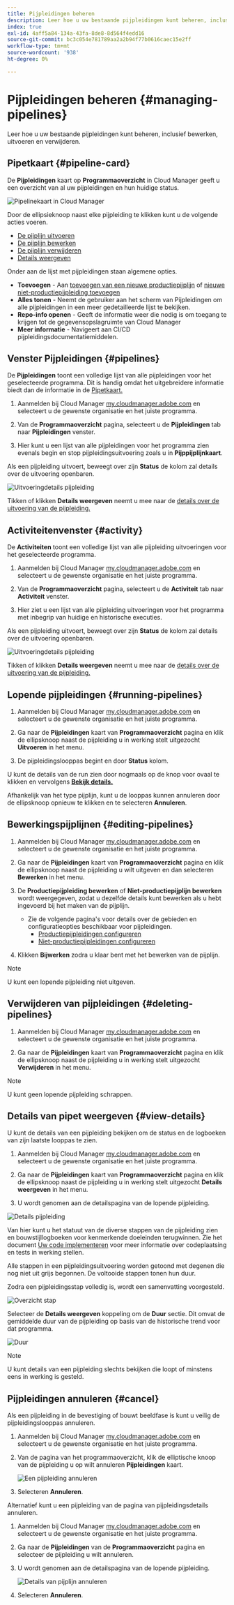 ```yaml
---
title: Pijpleidingen beheren
description: Leer hoe u uw bestaande pijpleidingen kunt beheren, inclusief bewerken, uitvoeren en verwijderen.
index: true
exl-id: 4aff5a84-134a-43fa-8de8-8d564f4edd16
source-git-commit: bc3c054e781789aa2a2b94f77b0616caec15e2ff
workflow-type: tm+mt
source-wordcount: '938'
ht-degree: 0%

---
```



# Pijpleidingen beheren {#managing-pipelines}

Leer hoe u uw bestaande pijpleidingen kunt beheren, inclusief bewerken, uitvoeren en verwijderen.

## Pipetkaart {#pipeline-card}

De **Pijpleidingen** kaart op **Programmaoverzicht** in Cloud Manager geeft u een overzicht van al uw pijpleidingen en hun huidige status.

![Pipelinekaart in Cloud Manager](/help/implementing/cloud-manager/assets/configure-pipeline/pipelines-card.png)

Door de ellipsieknoop naast elke pijpleiding te klikken kunt u de volgende acties voeren.

* [De pijplijn uitvoeren](#running-pipelines)
* [De pijplijn bewerken](#editing-pipelines)
* [De pijplijn verwijderen](#deleting-pipelines)
* [Details weergeven](#view-details)

Onder aan de lijst met pijpleidingen staan algemene opties.

* **Toevoegen** - Aan [toevoegen van een nieuwe productiepijplijn](configuring-production-pipelines.md) of [nieuwe niet-productiepijpleiding toevoegen](configuring-non-production-pipelines.md)
* **Alles tonen** - Neemt de gebruiker aan het scherm van Pijpleidingen om alle pijpleidingen in een meer gedetailleerde lijst te bekijken.
* **Repo-info openen** - Geeft de informatie weer die nodig is om toegang te krijgen tot de gegevensopslagruimte van Cloud Manager
* **Meer informatie** - Navigeert aan CI/CD pijpleidingsdocumentatiemiddelen.

## Venster Pijpleidingen {#pipelines}

De **Pijpleidingen** toont een volledige lijst van alle pijpleidingen voor het geselecteerde programma. Dit is handig omdat het uitgebreidere informatie biedt dan de informatie in de [Pipetkaart.](#pipeline-card)

1. Aanmelden bij Cloud Manager [my.cloudmanager.adobe.com](https://my.cloudmanager.adobe.com/) en selecteert u de gewenste organisatie en het juiste programma.

1. Van de **Programmaoverzicht** pagina, selecteert u de **Pijpleidingen** tab naar **Pijpleidingen** venster.

1. Hier kunt u een lijst van alle pijpleidingen voor het programma zien evenals begin en stop pijpleidingsuitvoering zoals u in **Pijppijplijnkaart**.

Als een pijpleiding uitvoert, beweegt over zijn **Status** de kolom zal details over de uitvoering openbaren.

![Uitvoeringdetails pijpleiding](/help/implementing/cloud-manager/assets/configure-pipeline/pipeline-status.png)

Tikken of klikken **Details weergeven** neemt u mee naar de [details over de uitvoering van de pijpleiding.](#view-details)

## Activiteitenvenster {#activity}

De **Activiteiten** toont een volledige lijst van alle pijpleiding uitvoeringen voor het geselecteerde programma.

1. Aanmelden bij Cloud Manager [my.cloudmanager.adobe.com](https://my.cloudmanager.adobe.com/) en selecteert u de gewenste organisatie en het juiste programma.

1. Van de **Programmaoverzicht** pagina, selecteert u de **Activiteit** tab naar **Activiteit** venster.

1. Hier ziet u een lijst van alle pijpleiding uitvoeringen voor het programma met inbegrip van huidige en historische executies.

Als een pijpleiding uitvoert, beweegt over zijn **Status** de kolom zal details over de uitvoering openbaren.

![Uitvoeringdetails pijpleiding](/help/implementing/cloud-manager/assets/configure-pipeline/pipeline-activity.png)

Tikken of klikken **Details weergeven** neemt u mee naar de [details over de uitvoering van de pijpleiding.](#view-details)

## Lopende pijpleidingen {#running-pipelines}

1. Aanmelden bij Cloud Manager [my.cloudmanager.adobe.com](https://my.cloudmanager.adobe.com/) en selecteert u de gewenste organisatie en het juiste programma.

1. Ga naar de **Pijpleidingen** kaart van **Programmaoverzicht** pagina en klik de ellipsknoop naast de pijpleiding u in werking stelt uitgezocht **Uitvoeren** in het menu.

1. De pijpleidingslooppas begint en door **Status** kolom.

U kunt de details van de run zien door nogmaals op de knop voor ovaal te klikken en vervolgens **[Bekijk details.](#view-details)**

Afhankelijk van het type pijplijn, kunt u de looppas kunnen annuleren door de ellipsknoop opnieuw te klikken en te selecteren **Annuleren**.

## Bewerkingspijplijnen {#editing-pipelines}

1. Aanmelden bij Cloud Manager [my.cloudmanager.adobe.com](https://my.cloudmanager.adobe.com/) en selecteert u de gewenste organisatie en het juiste programma.

1. Ga naar de **Pijpleidingen** kaart van **Programmaoverzicht** pagina en klik de ellipsknoop naast de pijpleiding u wilt uitgeven en dan selecteren **Bewerken** in het menu.

1. De **Productiepijpleiding bewerken** of **Niet-productiepijplijn bewerken** wordt weergegeven, zodat u dezelfde details kunt bewerken als u hebt ingevoerd bij het maken van de pijplijn.

   * Zie de volgende pagina&#39;s voor details over de gebieden en configuratieopties beschikbaar voor pijpleidingen.
      * [Productiepijpleidingen configureren](configuring-production-pipelines.md)
      * [Niet-productiepijpleidingen configureren](configuring-non-production-pipelines.md)

1. Klikken **Bijwerken** zodra u klaar bent met het bewerken van de pijplijn.

>[!NOTE]
>
>U kunt een lopende pijpleiding niet uitgeven.

## Verwijderen van pijpleidingen {#deleting-pipelines}

1. Aanmelden bij Cloud Manager [my.cloudmanager.adobe.com](https://my.cloudmanager.adobe.com/) en selecteert u de gewenste organisatie en het juiste programma.

1. Ga naar de **Pijpleidingen** kaart van **Programmaoverzicht** pagina en klik de ellipsknoop naast de pijpleiding u in werking stelt uitgezocht **Verwijderen** in het menu.

>[!NOTE]
>
>U kunt geen lopende pijpleiding schrappen.

## Details van pipet weergeven {#view-details}

U kunt de details van een pijpleiding bekijken om de status en de logboeken van zijn laatste looppas te zien.

1. Aanmelden bij Cloud Manager [my.cloudmanager.adobe.com](https://my.cloudmanager.adobe.com/) en selecteert u de gewenste organisatie en het juiste programma.

1. Ga naar de **Pijpleidingen** kaart van **Programmaoverzicht** pagina en klik de ellipsknoop naast de pijpleiding u in werking stelt uitgezocht **Details weergeven** in het menu.

1. U wordt genomen aan de detailspagina van de lopende pijpleiding.

![Details pijpleiding](/help/implementing/cloud-manager/assets/configure-pipeline/pipeline-running-details.png)

Van hier kunt u het statuut van de diverse stappen van de pijpleiding zien en bouwstijllogboeken voor kenmerkende doeleinden terugwinnen. Zie het document [Uw code implementeren](/help/implementing/cloud-manager/deploy-code.md) voor meer informatie over codeplaatsing en tests in werking stellen.

Alle stappen in een pijpleidingsuitvoering worden getoond met degenen die nog niet uit grijs begonnen. De voltooide stappen tonen hun duur.

Zodra een pijpleidingsstap volledig is, wordt een samenvatting voorgesteld.

![Overzicht stap](/help/implementing/cloud-manager/assets/configure-pipeline/pipeline-step.png)

Selecteer de **Details weergeven** koppeling om de **Duur** sectie. Dit omvat de gemiddelde duur van de pijpleiding op basis van de historische trend voor dat programma.

![Duur](/help/implementing/cloud-manager/assets/configure-pipeline/duration.png)

>[!NOTE]
>
>U kunt details van een pijpleiding slechts bekijken die loopt of minstens eens in werking is gesteld.

## Pijpleidingen annuleren {#cancel}

Als een pijpleiding in de bevestiging of bouwt beeldfase is kunt u veilig de pijpleidingslooppas annuleren.

1. Aanmelden bij Cloud Manager [my.cloudmanager.adobe.com](https://my.cloudmanager.adobe.com/) en selecteert u de gewenste organisatie en het juiste programma.

1. Van de pagina van het programmaoverzicht, klik de elliptische knoop van de pijpleiding u op wilt annuleren **Pijpleidingen** kaart.

   ![Een pijpleiding annuleren](/help/implementing/cloud-manager/assets/cancel-pipeline.png)

1. Selecteren **Annuleren**.

Alternatief kunt u een pijpleiding van de pagina van pijpleidingsdetails annuleren.

1. Aanmelden bij Cloud Manager [my.cloudmanager.adobe.com](https://my.cloudmanager.adobe.com/) en selecteert u de gewenste organisatie en het juiste programma.

1. Ga naar de **Pijpleidingen** van de **Programmaoverzicht** pagina en selecteer de pijpleiding u wilt annuleren.

1. U wordt genomen aan de detailspagina van de lopende pijpleiding.

   ![Details van pijplijn annuleren](/help/implementing/cloud-manager/assets/cancel-pipeline-details.png)

1. Selecteren **Annuleren**.
